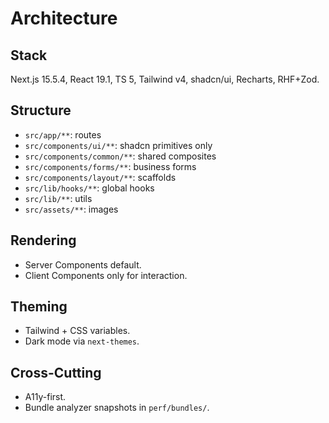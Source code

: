 # Architecture

## Stack

Next.js 15.5.4, React 19.1, TS 5, Tailwind v4, shadcn/ui, Recharts, RHF+Zod.

## Structure

- `src/app/**`: routes
- `src/components/ui/**`: shadcn primitives only
- `src/components/common/**`: shared composites
- `src/components/forms/**`: business forms
- `src/components/layout/**`: scaffolds
- `src/lib/hooks/**`: global hooks
- `src/lib/**`: utils
- `src/assets/**`: images

## Rendering

- Server Components default.
- Client Components only for interaction.

## Theming

- Tailwind + CSS variables.
- Dark mode via `next-themes`.

## Cross-Cutting

- A11y-first.
- Bundle analyzer snapshots in `perf/bundles/`.
